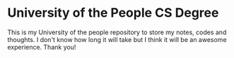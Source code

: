 # University of the People CS Degree
This is my University of the people repository to store my notes, codes and thoughts. I don't know how long it will take but I think it will be an awesome experience. Thank you!
